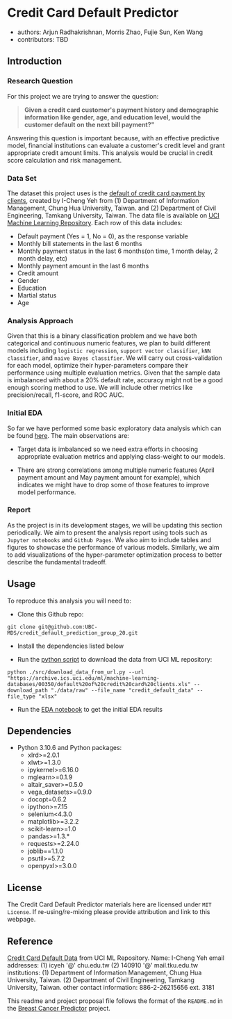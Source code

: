 # Credit Card Default Predictor

- authors: Arjun Radhakrishnan, Morris Zhao, Fujie Sun, Ken Wang
- contributors: TBD

## Introduction

### Research Question

For this project we are trying to answer the question:

> **Given a credit card customer's payment history and demographic information like gender, age, and education level, would the customer default on the next bill payment?"**

Answering this question is important because, with an effective predictive model, financial institutions can evaluate a customer's credit level and grant appropriate credit amount limits. This analysis would be crucial in credit score calculation and risk management.

### Data Set

The dataset this project uses is the [default of credit card payment by clients](https://archive.ics.uci.edu/ml/datasets/default+of+credit+card+clients), created by I-Cheng Yeh from  (1) Department of Information Management, Chung Hua University, Taiwan. and (2) Department of Civil Engineering, Tamkang University, Taiwan. The data file is available on [UCI Machine Learning Repository](https://archive.ics.uci.edu/ml/datasets/default+of+credit+card+clients). Each row of this data includes:

- Default payment (Yes = 1, No = 0), as the response variable
- Monthly bill statements in the last 6 months
- Monthly payment status in the last 6 months(on time, 1 month delay, 2 month delay, etc)
- Monthly payment amount in the last 6 months
- Credit amount
- Gender
- Education
- Martial status
- Age

### Analysis Approach

Given that this is a binary classification problem and we have both categorical and continuous numeric features, we plan to build different models including `logistic regression`, `support vector classifier`, `kNN classifier`, and `naive Bayes classifier`. We will carry out cross-validation for each model, optimize their hyper-parameters compare their performance using multiple evaluation metrics. Given that the sample data is imbalanced with about a 20% default rate, accuracy might not be a good enough scoring method to use. We will include other metrics like precision/recall, f1-score, and ROC AUC.

### Initial EDA

So far we have performed some basic exploratory data analysis which can be found [here](https://github.com/UBC-MDS/credit_default_prediction_group_20/blob/main/src/eda_credit_default_data.ipynb). The main observations are:

- Target data is imbalanced so we need extra efforts in choosing appropriate evaluation metrics and applying class-weight to our models.

- There are strong correlations among multiple numeric features (April payment amount and May payment amount for example), which indicates we might have to drop some of those features to improve model performance.

### Report

As the project is in its development stages, we will be updating this section periodically. We aim to present the analysis report using tools such as `Jupyter notebooks` and `Github Pages`. We also aim to include tables and figures to showcase the performance of various models. Similarly, we aim to add visualizations of the hyper-parameter optimization process to better describe the fundamental tradeoff.

## Usage

To reproduce this analysis you will need to:

- Clone this Github repo:

```
git clone git@github.com:UBC-MDS/credit_default_prediction_group_20.git
```

- Install the dependencies listed below

- Run the [python script](https://github.com/UBC-MDS/credit_default_prediction_group_20/blob/main/src/download_data_from_url.py) to download the data from UCI ML repository:

```
python ./src/download_data_from_url.py --url "https://archive.ics.uci.edu/ml/machine-learning-databases/00350/default%20of%20credit%20card%20clients.xls" --download_path "./data/raw" --file_name "credit_default_data" --file_type "xlsx"
```

- Run the [EDA notebook](https://github.com/UBC-MDS/credit_default_prediction_group_20/blob/main/src/eda_credit_default_data.ipynb) to get the initial EDA results

## Dependencies

- Python 3.10.6 and Python packages:
  - xlrd>=2.0.1
  - xlwt>=1.3.0
  - ipykernel>=6.16.0
  - mglearn>=0.1.9
  - altair_saver>=0.5.0
  - vega_datasets>=0.9.0
  - docopt=0.6.2
  - ipython>=7.15
  - selenium<4.3.0
  - matplotlib>=3.2.2
  - scikit-learn>=1.0
  - pandas>=1.3.*
  - requests>=2.24.0
  - joblib==1.1.0
  - psutil>=5.7.2
  - openpyxl>=3.0.0

## License

The Credit Card Default Predictor materials here are licensed under `MIT License`. If re-using/re-mixing please provide attribution and link to this webpage.

## Reference

[Credit Card Default Data](https://archive.ics.uci.edu/ml/datasets/default+of+credit+card+clients) from UCI ML Repository.
Name: I-Cheng Yeh
email addresses: (1) icyeh '@' chu.edu.tw (2) 140910 '@' mail.tku.edu.tw
institutions: (1) Department of Information Management, Chung Hua University, Taiwan. (2) Department of Civil Engineering, Tamkang University, Taiwan.
other contact information: 886-2-26215656 ext. 3181

This readme and project proposal file follows the format of the `README.md` in the [Breast Cancer Predictor](https://github.com/ttimbers/breast_cancer_predictor) project.
